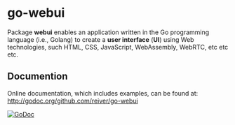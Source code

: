# go-webui

Package **webui** enables an application written in the Go programming language (i.e., Golang) to create a **user interface** (**UI**) using Web technologies, such HTML, CSS, JavaScript, WebAssembly, WebRTC, etc etc etc.

## Documention

Online documentation, which includes examples, can be found at: http://godoc.org/github.com/reiver/go-webui

[![GoDoc](https://godoc.org/github.com/reiver/go-webui?status.svg)](https://godoc.org/github.com/reiver/go-webui)
